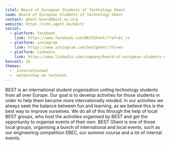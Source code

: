 ```yaml
---
titel: Board of European Students of Technology Ghent
naam: Board of European Students of Technology Ghent
contact: ghent-board@best.eu.org
website: https://vtk.ugent.be/best/
social:
  - platform: facebook
    link: https://www.facebook.com/BESTGhent/?ref=br_rs
  - platform: instagram
    link: https://www.instagram.com/bestghent/?hl=en
  - platform: linkedin
    link: https://www.linkedin.com/company/board-of-european-students-of-technology-ghent/about/?
konvent: ik
themas:
  -  internationaal
  -  wetenschap en techniek
---
```


BEST is an international student organisation uniting technology students from all over Europe. Our goal is to develop activities for those students in order to help them become more internationally minded.
In our activities we always seek the balance between fun and learning, as we believe this is the best way to improve ourselves. We do all of this through the help of local BEST groups, who host the activities organised by BEST and get the opportunity to organise events of their own. BEST Ghent is one of those local groups, organising a bunch of international and local events, such as our engineering competition EBEC, our summer course and a lot of internal events.
